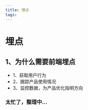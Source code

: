 ```yaml
---
title: 埋点
tags:
---
```


# 埋点

## 1、为什么需要前端埋点
- 1、获取用户行为
- 2、跟踪产品使用情况
- 3、监控数据，为产品优化指明方向


### 太忙了，整理中...